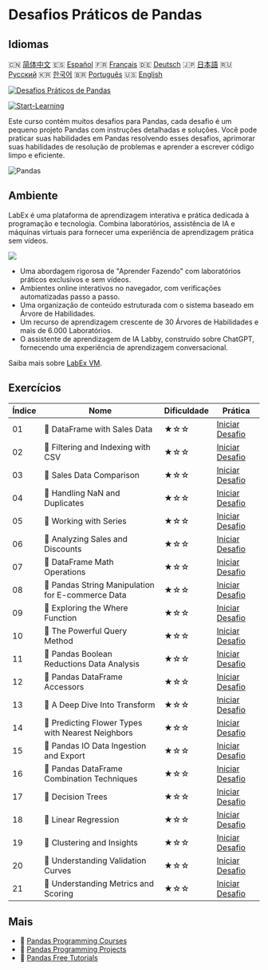 # Desafios Práticos de Pandas

## Idiomas

🇨🇳 [简体中文](README_zh.md) 🇪🇸 [Español](README_es.md) 🇫🇷 [Français](README_fr.md) 🇩🇪 [Deutsch](README_de.md) 🇯🇵 [日本語](README_ja.md) 🇷🇺 [Русский](README_ru.md) 🇰🇷 [한국어](README_ko.md) 🇧🇷 [Português](README_pt.md) 🇺🇸 [English](README.md) 

[![Desafios Práticos de Pandas](https://cover-creator.labex.io/pandas-practice-challenges.png?lang=pt)](https://labex.io/pt/courses/pandas-practice-challenges)

[![Start-Learning](https://img.shields.io/badge/Start-Learning-whitesmoke?style=for-the-badge)](https://labex.io/pt/courses/pandas-practice-challenges)

Este curso contém muitos desafios para Pandas, cada desafio é um pequeno projeto Pandas com instruções detalhadas e soluções. Você pode praticar suas habilidades em Pandas resolvendo esses desafios, aprimorar suas habilidades de resolução de problemas e aprender a escrever código limpo e eficiente.

![Pandas](https://img.shields.io/badge/Pandas-whitesmoke?style=for-the-badge&logo=pandas)


## Ambiente

LabEx é uma plataforma de aprendizagem interativa e prática dedicada à programação e tecnologia. Combina laboratórios, assistência de IA e máquinas virtuais para fornecer uma experiência de aprendizagem prática sem vídeos.

![](https://tutorial-screenshot.getvm.io/images/vm-1725247253.png)

- Uma abordagem rigorosa de "Aprender Fazendo" com laboratórios práticos exclusivos e sem vídeos.
- Ambientes online interativos no navegador, com verificações automatizadas passo a passo.
- Uma organização de conteúdo estruturada com o sistema baseado em Árvore de Habilidades.
- Um recurso de aprendizagem crescente de 30 Árvores de Habilidades e mais de 6.000 Laboratórios.
- O assistente de aprendizagem de IA Labby, construído sobre ChatGPT, fornecendo uma experiência de aprendizagem conversacional.

Saiba mais sobre [LabEx VM](https://support.labex.io/using-labex/virtual-machine).

## Exercícios

|   Índice | Nome                                              | Dificuldade   | Prática                                                                                                                              |
|----------|---------------------------------------------------|---------------|--------------------------------------------------------------------------------------------------------------------------------------|
|       01 | 🎯 DataFrame with Sales Data                      | ★☆☆           | <a target='_blank' href='https://labex.io/pt/labs/python-dataframe-with-sales-data-22107'>Iniciar Desafio</a>                        |
|       02 | 🎯 Filtering and Indexing with CSV                | ★☆☆           | <a target='_blank' href='https://labex.io/pt/labs/python-filtering-and-indexing-with-csv-67543'>Iniciar Desafio</a>                  |
|       03 | 🎯 Sales Data Comparison                          | ★☆☆           | <a target='_blank' href='https://labex.io/pt/labs/python-sales-data-comparison-92717'>Iniciar Desafio</a>                            |
|       04 | 🎯 Handling NaN and Duplicates                    | ★☆☆           | <a target='_blank' href='https://labex.io/pt/labs/python-handling-nan-and-duplicates-189438'>Iniciar Desafio</a>                     |
|       05 | 🎯 Working with Series                            | ★☆☆           | <a target='_blank' href='https://labex.io/pt/labs/python-working-with-series-67550'>Iniciar Desafio</a>                              |
|       06 | 🎯 Analyzing Sales and Discounts                  | ★☆☆           | <a target='_blank' href='https://labex.io/pt/labs/python-analyzing-sales-and-discounts-23740'>Iniciar Desafio</a>                    |
|       07 | 🎯 DataFrame Math Operations                      | ★☆☆           | <a target='_blank' href='https://labex.io/pt/labs/python-dataframe-math-operations-172040'>Iniciar Desafio</a>                       |
|       08 | 🎯 Pandas String Manipulation for E-commerce Data | ★☆☆           | <a target='_blank' href='https://labex.io/pt/labs/python-pandas-string-manipulation-for-e-commerce-data-29301'>Iniciar Desafio</a>   |
|       09 | 🎯 Exploring the Where Function                   | ★☆☆           | <a target='_blank' href='https://labex.io/pt/labs/python-exploring-the-where-function-53379'>Iniciar Desafio</a>                     |
|       10 | 🎯 The Powerful Query Method                      | ★☆☆           | <a target='_blank' href='https://labex.io/pt/labs/python-the-powerful-query-method-29827'>Iniciar Desafio</a>                        |
|       11 | 🎯 Pandas Boolean Reductions Data Analysis        | ★☆☆           | <a target='_blank' href='https://labex.io/pt/labs/python-pandas-boolean-reductions-data-analysis-53381'>Iniciar Desafio</a>          |
|       12 | 🎯 Pandas DataFrame Accessors                     | ★☆☆           | <a target='_blank' href='https://labex.io/pt/labs/python-pandas-dataframe-accessors-47122'>Iniciar Desafio</a>                       |
|       13 | 🎯 A Deep Dive Into Transform                     | ★☆☆           | <a target='_blank' href='https://labex.io/pt/labs/python-a-deep-dive-into-transform-23742'>Iniciar Desafio</a>                       |
|       14 | 🎯 Predicting Flower Types with Nearest Neighbors | ★☆☆           | <a target='_blank' href='https://labex.io/pt/labs/sklearn-predicting-flower-types-with-nearest-neighbors-256147'>Iniciar Desafio</a> |
|       15 | 🎯 Pandas IO Data Ingestion and Export            | ★☆☆           | <a target='_blank' href='https://labex.io/pt/labs/python-pandas-io-data-ingestion-and-export-47120'>Iniciar Desafio</a>              |
|       16 | 🎯 Pandas DataFrame Combination Techniques        | ★☆☆           | <a target='_blank' href='https://labex.io/pt/labs/python-pandas-dataframe-combination-techniques-16435'>Iniciar Desafio</a>          |
|       17 | 🎯 Decision Trees                                 | ★☆☆           | <a target='_blank' href='https://labex.io/pt/labs/python-decision-trees-92597'>Iniciar Desafio</a>                                   |
|       18 | 🎯 Linear Regression                              | ★☆☆           | <a target='_blank' href='https://labex.io/pt/labs/python-linear-regression-185171'>Iniciar Desafio</a>                               |
|       19 | 🎯 Clustering and Insights                        | ★☆☆           | <a target='_blank' href='https://labex.io/pt/labs/python-clustering-and-insights-198286'>Iniciar Desafio</a>                         |
|       20 | 🎯 Understanding Validation Curves                | ★☆☆           | <a target='_blank' href='https://labex.io/pt/labs/python-understanding-validation-curves-106940'>Iniciar Desafio</a>                 |
|       21 | 🎯 Understanding Metrics and Scoring              | ★☆☆           | <a target='_blank' href='https://labex.io/pt/labs/python-understanding-metrics-and-scoring-185172'>Iniciar Desafio</a>               |

## Mais

- 🔗 [Pandas Programming Courses](https://github.com/labex-labs/awesome-programming-courses)
- 🔗 [Pandas Programming Projects](https://github.com/labex-labs/awesome-programming-projects)
- 🔗 [Pandas Free Tutorials](https://github.com/labex-labs/pandas-free-tutorials)

